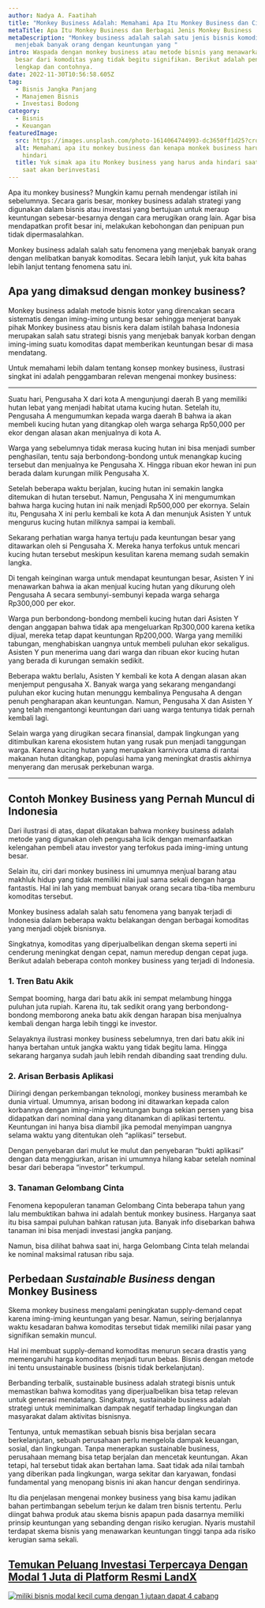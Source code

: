 ```yaml
---
author: Nadya A. Faatihah
title: "Monkey Business Adalah: Memahami Apa Itu Monkey Business dan Cirinya"
metaTitle: Apa Itu Monkey Business dan Berbagai Jenis Monkey Business
metaDescription: "Monkey business adalah salah satu jenis bisnis komoditas yang
  menjebak banyak orang dengan keuntungan yang "
intro: Waspada dengan monkey business atau metode bisnis yang menawarkan untung
  besar dari komoditas yang tidak begitu signifikan. Berikut adalah penjelasan
  lengkap dan contohnya.
date: 2022-11-30T10:56:58.605Z
tag:
  - Bisnis Jangka Panjang
  - Manajemen Bisnis
  - Investasi Bodong
category:
  - Bisnis
  - Keuangan
featuredImage:
  src: https://images.unsplash.com/photo-1614064744993-dc3650ff1d25?crop=entropy&cs=tinysrgb&fm=jpg&ixlib=rb-1.2.1&q=80&raw_url=true&ixid=MnwxMjA3fDB8MHxwaG90by1wYWdlfHx8fGVufDB8fHx8&auto=format&fit=crop&w=870
  alt: Memahami apa itu monkey business dan kenapa monkek business harus anda
    hindari
  title: Yuk simak apa itu Monkey business yang harus anda hindari saat terutama
    saat akan berinvestasi
---
```

Apa itu monkey business? Mungkin kamu pernah mendengar istilah ini sebelumnya. Secara garis besar, monkey business adalah strategi yang digunakan dalam bisnis atau investasi yang bertujuan untuk meraup keuntungan sebesar-besarnya dengan cara merugikan orang lain. Agar bisa mendapatkan profit besar ini, melakukan kebohongan dan penipuan pun tidak dipermasalahkan. 

M﻿onkey business adalah salah satu fenomena yang menjebak banyak orang dengan melibatkan banyak komoditas. Secara lebih lanjut, yuk kita bahas lebih lanjut tentang fenomena satu ini.

## Apa yang dimaksud dengan monkey business?

M﻿onkey business adalah metode bisnis kotor yang direncakan secara sistematis dengan iming-iming untung besar sehingga menjerat banyak pihak Monkey business atau bisnis kera dalam istilah bahasa Indonesia merupakan salah satu strategi bisnis yang menjebak banyak korban dengan iming-iming suatu komoditas dapat memberikan keuntungan besar di masa mendatang.

Untuk memahami lebih dalam tentang konsep monkey business, ilustrasi singkat ini adalah penggambaran relevan mengenai monkey business:

- - -

Suatu hari, Pengusaha X dari kota A mengunjungi daerah B yang memiliki hutan lebat yang menjadi habitat utama kucing hutan. Setelah itu, Pengusaha A mengumumkan kepada warga daerah B bahwa ia akan membeli kucing hutan yang ditangkap oleh warga seharga Rp50,000 per ekor dengan alasan akan menjualnya di kota A.

Warga yang sebelumnya tidak merasa kucing hutan ini bisa menjadi sumber penghasilan, tentu saja berbondong-bondong untuk menangkap kucing tersebut dan menjualnya ke Pengusaha X. Hingga ribuan ekor hewan ini pun berada dalam kurungan milik Pengusaha X.

Setelah beberapa waktu berjalan, kucing hutan ini semakin langka ditemukan di hutan tersebut. Namun, Pengusaha X ini mengumumkan bahwa harga kucing hutan ini naik menjadi Rp500,000 per ekornya. Selain itu, Pengusaha X ini perlu kembali ke kota A dan menunjuk Asisten Y untuk mengurus kucing hutan miliknya sampai ia kembali. 

Sekarang perhatian warga hanya tertuju pada keuntungan besar yang ditawarkan oleh si Pengusaha X. Mereka hanya terfokus untuk mencari kucing hutan tersebut meskipun kesulitan karena memang sudah semakin langka. 

Di tengah keinginan warga untuk mendapat keuntungan besar, Asisten Y ini menawarkan bahwa ia akan menjual kucing hutan yang dikurung oleh Pengusaha A secara sembunyi-sembunyi kepada warga seharga Rp300,000 per ekor.

Warga pun berbondong-bondong membeli kucing hutan dari Asisten Y dengan anggapan bahwa tidak apa mengeluarkan Rp300,000 karena ketika dijual, mereka tetap dapat keuntungan Rp200,000. Warga yang memiliki tabungan, menghabiskan uangnya untuk membeli puluhan ekor sekaligus. Asisten Y pun menerima uang dari warga dan ribuan ekor kucing hutan yang berada di kurungan semakin sedikit. 

Beberapa waktu berlalu, Asisten Y kembali ke kota A dengan alasan akan menjemput pengusaha X. Banyak warga yang sekarang mengandangi puluhan ekor kucing hutan menunggu kembalinya Pengusaha A dengan penuh pengharapan akan keuntungan. Namun, Pengusaha X dan Asisten Y yang telah mengantongi keuntungan dari uang warga tentunya tidak pernah kembali lagi.

Selain warga yang dirugikan secara finansial, dampak lingkungan yang ditimbulkan karena ekosistem hutan yang rusak pun menjadi tanggungan warga. Karena kucing hutan yang merupakan karnivora utama di rantai makanan hutan ditangkap, populasi hama yang meningkat drastis akhirnya menyerang dan merusak perkebunan warga. 

- - -

## Contoh Monkey Business yang Pernah Muncul di Indonesia

Dari ilustrasi di atas, dapat dikatakan bahwa monkey business adalah metode yang digunakan oleh pengusaha licik dengan memanfaatkan kelengahan pembeli atau investor yang terfokus pada iming-iming untung besar. 

Selain itu, ciri dari monkey business ini umumnya menjual barang atau makhluk hidup yang tidak memiliki nilai jual sama sekali dengan harga fantastis. Hal ini lah yang membuat banyak orang secara tiba-tiba memburu komoditas tersebut. 

M﻿onkey business adalah salah satu fenomena yang banyak terjadi di Indonesia dalam beberapa waktu belakangan dengan berbagai komoditas yang menjadi objek bisnisnya. 

Singkatnya, komoditas yang diperjualbelikan dengan skema seperti ini cenderung meningkat dengan cepat, namun meredup dengan cepat juga. Berikut adalah beberapa contoh monkey business yang terjadi di Indonesia. 

### 1. Tren Batu Akik

Sempat booming, harga dari batu akik ini sempat melambung hingga puluhan juta rupiah. Karena itu, tak sedikit orang yang berbondong-bondong memborong aneka batu akik dengan harapan bisa menjualnya kembali dengan harga lebih tinggi ke investor.

Selayaknya ilustrasi monkey business sebelumnya, tren dari batu akik ini hanya bertahan untuk jangka waktu yang tidak begitu lama. Hingga sekarang harganya sudah jauh lebih rendah dibanding saat trending dulu.

### 2. Arisan Berbasis Aplikasi

Diiringi dengan perkembangan teknologi, monkey business merambah ke dunia virtual. Umumnya, arisan bodong ini ditawarkan kepada calon korbannya dengan iming-iming keuntungan bunga sekian persen yang bisa didapatkan dari nominal dana yang ditanamkan di aplikasi tertentu. Keuntungan ini hanya bisa diambil jika pemodal menyimpan uangnya selama waktu yang ditentukan oleh “aplikasi” tersebut.

Dengan penyebaran dari mulut ke mulut dan penyebaran “bukti aplikasi” dengan data menggiurkan, arisan ini umumnya hilang kabar setelah nominal besar dari beberapa “investor” terkumpul.

### 3. Tanaman Gelombang Cinta

Fenomena kepopuleran tanaman Gelombang Cinta beberapa tahun yang lalu membuktikan bahwa ini adalah bentuk monkey business. Harganya saat itu bisa sampai puluhan bahkan ratusan juta. Banyak info disebarkan bahwa tanaman ini bisa menjadi investasi jangka panjang.

Namun, bisa dilihat bahwa saat ini, harga Gelombang Cinta telah melandai ke nominal maksimal ratusan ribu saja.

## Perbedaan *Sustainable Business* dengan Monkey Business

Skema monkey business mengalami peningkatan supply-demand cepat karena iming-iming keuntungan yang besar. Namun, seiring berjalannya waktu kesadaran bahwa komoditas tersebut tidak memiliki nilai pasar yang signifikan semakin muncul.

Hal ini membuat supply-demand komoditas menurun secara drastis yang memengaruhi harga komoditas menjadi turun bebas. Bisnis dengan metode ini tentu unsustainable business (bisnis tidak berkelanjutan).  

Berbanding terbalik, sustainable business adalah strategi bisnis untuk memastikan bahwa komoditas yang diperjualbelikan bisa tetap relevan untuk generasi mendatang. Singkatnya, sustainable business adalah strategi untuk meminimalkan dampak negatif terhadap lingkungan dan masyarakat dalam aktivitas bisnisnya.

Tentunya, untuk memastikan sebuah bisnis bisa berjalan secara berkelanjutan, sebuah perusahaan perlu mengelola dampak keuangan, sosial, dan lingkungan. Tanpa menerapkan sustainable business, perusahaan memang bisa tetap berjalan dan mencetak keuntungan. Akan tetapi, hal tersebut tidak akan bertahan lama. Saat tidak ada nilai tambah yang diberikan pada lingkungan, warga sekitar dan karyawan, fondasi fundamental yang menopang bisnis ini akan hancur dengan sendirinya.

Itu dia penjelasan mengenai monkey business yang bisa kamu jadikan bahan pertimbangan sebelum terjun ke dalam tren bisnis tertentu. Perlu diingat bahwa produk atau skema bisnis apapun pada dasarnya memiliki prinsip keuntungan yang sebanding dengan risiko kerugian. Nyaris mustahil terdapat skema bisnis yang menawarkan keuntungan tinggi tanpa ada risiko kerugian sama sekali.

## [Temukan Peluang Investasi Terpercaya Dengan Modal 1 Juta di Platform Resmi LandX](https://landx.id/?utm_source=Blog&utm_medium=organic+keyword&utm_campaign=blog&utm_id=Blog)

<!--StartFragment-->

[![miliki bisnis modal kecil cuma dengan 1 jutaan dapat 4 cabang ](https://accountgram-production.sfo2.cdn.digitaloceanspaces.com/landx_ghost/2021/11/jadi-owner-bisnis-hanya-1-jutaan-dengan-cuan-yang-sangat-menjanjikan.png)](https://landx.id/?utm_source=Blog&utm_medium=organic+keyword&utm_campaign=blog&utm_id=Blog)

<!--EndFragment-->